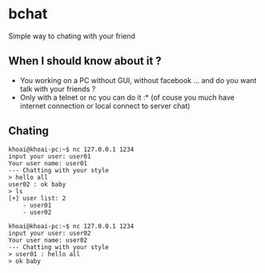 # bchat

Simple way to chating with your friend

## When I should know about it ?
* You working on a PC without GUI, without facebook ... and do you want talk with your friends ?
* Only with a telnet or nc you can do it :*
(of couse you much have internet connection or local connect to server chat)

## Chating
```
khoai@khoai-pc:~$ nc 127.0.0.1 1234
input your user: user01
Your user name: user01
--- Chatting with your style
> hello all
user02 : ok baby
> ls
[+] user list: 2
	- user01
	- user02
```

```
khoai@khoai-pc:~$ nc 127.0.0.1 1234
input your user: user02
Your user name: user02
--- Chatting with your style
> user01 : hello all
> ok baby
```
